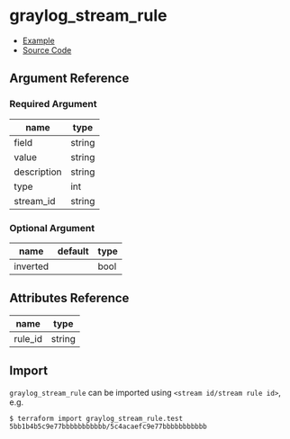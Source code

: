 # graylog_stream_rule

* [Example](https://github.com/terraform-provider-graylog/terraform-provider-graylog/blob/master/examples/v0.12/stream_rule.tf)
* [Source Code](https://github.com/terraform-provider-graylog/terraform-provider-graylog/blob/master/graylog/resource/stream/rule/resource.go)

## Argument Reference

### Required Argument

name | type
--- | ---
field | string
value | string
description | string
type | int
stream_id | string

### Optional Argument

name | default | type
--- | --- | ---
inverted | | bool

## Attributes Reference

name | type
--- | ---
rule_id | string

## Import

`graylog_stream_rule` can be imported using `<stream id/stream rule id>`, e.g.

```console
$ terraform import graylog_stream_rule.test 5bb1b4b5c9e77bbbbbbbbbbb/5c4acaefc9e77bbbbbbbbbbb
```
